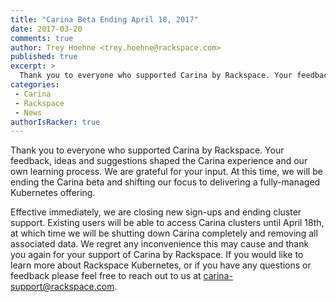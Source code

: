 ```yaml
---
title: "Carina Beta Ending April 18, 2017"
date: 2017-03-20
comments: true
author: Trey Hoehne <trey.hoehne@rackspace.com>
published: true
excerpt: >
  Thank you to everyone who supported Carina by Rackspace. Your feedback, ideas and suggestions shaped the Carina experience and our own learning process. We are grateful for your input. At this time, we will be ending the Carina service in order to focus on delivering a fully-managed Kubernetes offering.
categories:
 - Carina
 - Rackspace
 - News
authorIsRacker: true
---
```


Thank you to everyone who supported Carina by Rackspace. Your feedback, ideas and suggestions shaped the Carina experience and our own learning process. We are grateful for your input. At this time, we will be ending the Carina beta and shifting our focus to delivering a fully-managed Kubernetes offering.  

Effective immediately, we are closing new sign-ups and ending cluster support.  Existing users will be able to access Carina clusters until April 18th, at which time we will be shutting down Carina completely and removing all associated data. We regret any inconvenience this may cause and thank you again for your support of Carina by Rackspace. If you would like to learn more about Rackspace Kubernetes, or if you have any questions or feedback please feel free to reach out to us at [carina-support@rackspace.com](mailto:carina-support@rackspace.com).
